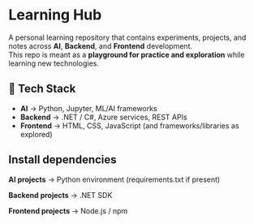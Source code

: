 # Learning Hub

A personal learning repository that contains experiments, projects, and notes across **AI**, **Backend**, and **Frontend** development.  
This repo is meant as a **playground for practice and exploration** while learning new technologies.

## 🚀 Tech Stack

- **AI** → Python, Jupyter, ML/AI frameworks  
- **Backend** → .NET / C#, Azure services, REST APIs  
- **Frontend** → HTML, CSS, JavaScript (and frameworks/libraries as explored) 

## Install dependencies

**AI projects** → Python environment (requirements.txt if present)

**Backend projects** → .NET SDK

**Frontend projects** → Node.js / npm
